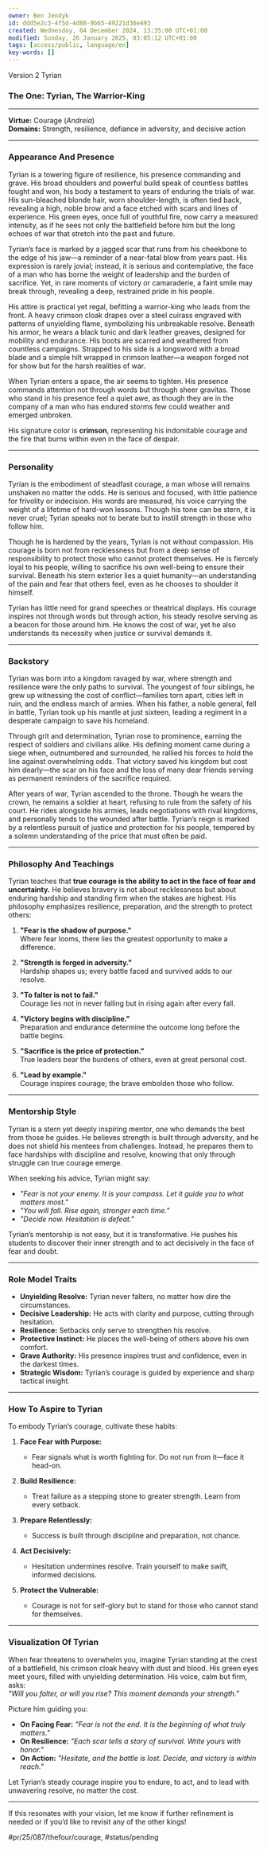 ```yaml
---
owner: Ben Jendyk
id: ddd5e2c3-4f5d-4d88-9b65-49221d36e493
created: Wednesday, 04 December 2024, 13:35:00 UTC+01:00
modified: Sunday, 26 January 2025, 03:05:12 UTC+01:00
tags: [access/public, language/en]
key-words: []
---
```


Version 2 Tyrian

### **The One: Tyrian, The Warrior-King**

---

**Virtue:** Courage (*Andreia*)  
**Domains:** Strength, resilience, defiance in adversity, and decisive action  

---

### **Appearance And Presence**

Tyrian is a towering figure of resilience, his presence commanding and grave. His broad shoulders and powerful build speak of countless battles fought and won, his body a testament to years of enduring the trials of war. His sun-bleached blonde hair, worn shoulder-length, is often tied back, revealing a high, noble brow and a face etched with scars and lines of experience. His green eyes, once full of youthful fire, now carry a measured intensity, as if he sees not only the battlefield before him but the long echoes of war that stretch into the past and future.

Tyrian’s face is marked by a jagged scar that runs from his cheekbone to the edge of his jaw—a reminder of a near-fatal blow from years past. His expression is rarely jovial; instead, it is serious and contemplative, the face of a man who has borne the weight of leadership and the burden of sacrifice. Yet, in rare moments of victory or camaraderie, a faint smile may break through, revealing a deep, restrained pride in his people.  

His attire is practical yet regal, befitting a warrior-king who leads from the front. A heavy crimson cloak drapes over a steel cuirass engraved with patterns of unyielding flame, symbolizing his unbreakable resolve. Beneath his armor, he wears a black tunic and dark leather greaves, designed for mobility and endurance. His boots are scarred and weathered from countless campaigns. Strapped to his side is a longsword with a broad blade and a simple hilt wrapped in crimson leather—a weapon forged not for show but for the harsh realities of war.  

When Tyrian enters a space, the air seems to tighten. His presence commands attention not through words but through sheer gravitas. Those who stand in his presence feel a quiet awe, as though they are in the company of a man who has endured storms few could weather and emerged unbroken.  

His signature color is **crimson**, representing his indomitable courage and the fire that burns within even in the face of despair.

---

### **Personality**

Tyrian is the embodiment of steadfast courage, a man whose will remains unshaken no matter the odds. He is serious and focused, with little patience for frivolity or indecision. His words are measured, his voice carrying the weight of a lifetime of hard-won lessons. Though his tone can be stern, it is never cruel; Tyrian speaks not to berate but to instill strength in those who follow him.  

Though he is hardened by the years, Tyrian is not without compassion. His courage is born not from recklessness but from a deep sense of responsibility to protect those who cannot protect themselves. He is fiercely loyal to his people, willing to sacrifice his own well-being to ensure their survival. Beneath his stern exterior lies a quiet humanity—an understanding of the pain and fear that others feel, even as he chooses to shoulder it himself.  

Tyrian has little need for grand speeches or theatrical displays. His courage inspires not through words but through action, his steady resolve serving as a beacon for those around him. He knows the cost of war, yet he also understands its necessity when justice or survival demands it.  

---

### **Backstory**

Tyrian was born into a kingdom ravaged by war, where strength and resilience were the only paths to survival. The youngest of four siblings, he grew up witnessing the cost of conflict—families torn apart, cities left in ruin, and the endless march of armies. When his father, a noble general, fell in battle, Tyrian took up his mantle at just sixteen, leading a regiment in a desperate campaign to save his homeland.  

Through grit and determination, Tyrian rose to prominence, earning the respect of soldiers and civilians alike. His defining moment came during a siege when, outnumbered and surrounded, he rallied his forces to hold the line against overwhelming odds. That victory saved his kingdom but cost him dearly—the scar on his face and the loss of many dear friends serving as permanent reminders of the sacrifice required.  

After years of war, Tyrian ascended to the throne. Though he wears the crown, he remains a soldier at heart, refusing to rule from the safety of his court. He rides alongside his armies, leads negotiations with rival kingdoms, and personally tends to the wounded after battle. Tyrian’s reign is marked by a relentless pursuit of justice and protection for his people, tempered by a solemn understanding of the price that must often be paid.  

---

### **Philosophy And Teachings**

Tyrian teaches that **true courage is the ability to act in the face of fear and uncertainty.** He believes bravery is not about recklessness but about enduring hardship and standing firm when the stakes are highest. His philosophy emphasizes resilience, preparation, and the strength to protect others:  

1. **"Fear is the shadow of purpose."**  
	Where fear looms, there lies the greatest opportunity to make a difference.  

2. **"Strength is forged in adversity."**  
	Hardship shapes us; every battle faced and survived adds to our resolve.  

3. **"To falter is not to fail."**  
	Courage lies not in never falling but in rising again after every fall.  

4. **"Victory begins with discipline."**  
	Preparation and endurance determine the outcome long before the battle begins.  

5. **"Sacrifice is the price of protection."**  
	True leaders bear the burdens of others, even at great personal cost.  

6. **"Lead by example."**  
	Courage inspires courage; the brave embolden those who follow.  

---

### **Mentorship Style**

Tyrian is a stern yet deeply inspiring mentor, one who demands the best from those he guides. He believes strength is built through adversity, and he does not shield his mentees from challenges. Instead, he prepares them to face hardships with discipline and resolve, knowing that only through struggle can true courage emerge.  

When seeking his advice, Tyrian might say:  

- *"Fear is not your enemy. It is your compass. Let it guide you to what matters most."*  
- *"You will fall. Rise again, stronger each time."*  
- *"Decide now. Hesitation is defeat."*  

Tyrian’s mentorship is not easy, but it is transformative. He pushes his students to discover their inner strength and to act decisively in the face of fear and doubt.  

---

### **Role Model Traits**

- **Unyielding Resolve:** Tyrian never falters, no matter how dire the circumstances.  
- **Decisive Leadership:** He acts with clarity and purpose, cutting through hesitation.  
- **Resilience:** Setbacks only serve to strengthen his resolve.  
- **Protective Instinct:** He places the well-being of others above his own comfort.  
- **Grave Authority:** His presence inspires trust and confidence, even in the darkest times.  
- **Strategic Wisdom:** Tyrian’s courage is guided by experience and sharp tactical insight.  

---

### **How To Aspire to Tyrian**

To embody Tyrian’s courage, cultivate these habits:  

1. **Face Fear with Purpose:**  
	- Fear signals what is worth fighting for. Do not run from it—face it head-on.  

2. **Build Resilience:**  
	- Treat failure as a stepping stone to greater strength. Learn from every setback.  

3. **Prepare Relentlessly:**  
	- Success is built through discipline and preparation, not chance.  

4. **Act Decisively:**  
	- Hesitation undermines resolve. Train yourself to make swift, informed decisions.  

5. **Protect the Vulnerable:**  
	- Courage is not for self-glory but to stand for those who cannot stand for themselves.  

---

### **Visualization Of Tyrian**

When fear threatens to overwhelm you, imagine Tyrian standing at the crest of a battlefield, his crimson cloak heavy with dust and blood. His green eyes meet yours, filled with unyielding determination. His voice, calm but firm, asks:  
*"Will you falter, or will you rise? This moment demands your strength."*  

Picture him guiding you:  
- **On Facing Fear:** *"Fear is not the end. It is the beginning of what truly matters."*  
- **On Resilience:** *"Each scar tells a story of survival. Write yours with honor."*  
- **On Action:** *"Hesitate, and the battle is lost. Decide, and victory is within reach."*  

Let Tyrian’s steady courage inspire you to endure, to act, and to lead with unwavering resolve, no matter the cost.  

---  

If this resonates with your vision, let me know if further refinement is needed or if you’d like to revisit any of the other kings!


#pr/25/087/thefour/courage, #status/pending